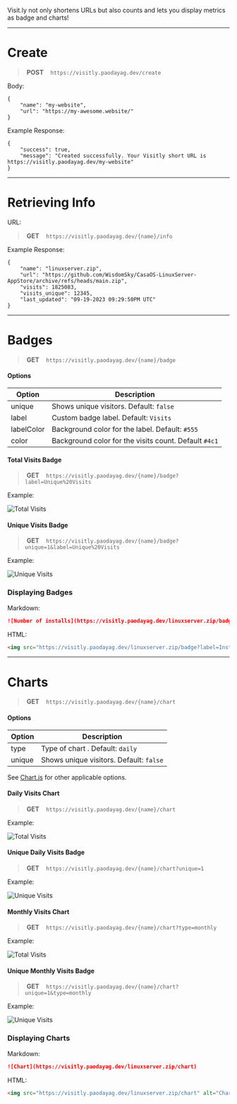 
Visit.ly not only shortens URLs but also counts and lets you display metrics as badge and charts!

--- 

# Create

> &nbsp;**POST**&nbsp;&nbsp;&nbsp;&nbsp;`https://visitly.paodayag.dev/create`

Body:

    {
        "name": "my-website",
        "url": "https://my-awesome.website/"
    }

Example Response:

    {
        "success": true,
        "message": "Created successfully. Your Visitly short URL is https://visitly.paodayag.dev/my-website"
    }

---

# Retrieving Info

URL:

> &nbsp;**GET**&nbsp;&nbsp;&nbsp;&nbsp;`https://visitly.paodayag.dev/{name}/info`

    
Example Response:

    {
    	"name": "linuxserver.zip",
    	"url": "https://github.com/WisdomSky/CasaOS-LinuxServer-AppStore/archive/refs/heads/main.zip",
    	"visits": 1825083,
        "visits_unique": 12345,
    	"last_updated": "09-19-2023 09:29:50PM UTC"
    }

---


# Badges

> &nbsp;**GET**&nbsp;&nbsp;&nbsp;&nbsp;`https://visitly.paodayag.dev/{name}/badge`


#### Options

| Option | Description |
| --- | --- |
| unique | Shows unique visitors. Default: `false` |
| label | Custom badge label. Default: `Visits` |
| labelColor | Background color for the label. Default: `#555` |
| color | Background color for the visits count. Default `#4c1` |

#### Total Visits Badge

> &nbsp;**GET**&nbsp;&nbsp;&nbsp;&nbsp;`https://visitly.paodayag.dev/{name}/badge?label=Unique%20Visits`

Example:

![Total Visits](https://visitly.paodayag.dev/linuxserver.zip/badge?label=Total%20Visits)

#### Unique Visits Badge

> &nbsp;**GET**&nbsp;&nbsp;&nbsp;&nbsp;`https://visitly.paodayag.dev/{name}/badge?unique=1&label=Unique%20Visits`

Example:

![Unique Visits](https://visitly.paodayag.dev/linuxserver.zip/badge?unique=1&label=Unique%20Visits)


### Displaying Badges

Markdown:

```markdown
![Number of installs](https://visitly.paodayag.dev/linuxserver.zip/badge?label=Installs)
```

HTML:

```html
<img src="https://visitly.paodayag.dev/linuxserver.zip/badge?label=Installs" alt="Number of installs" />
```
---

# Charts

> &nbsp;**GET**&nbsp;&nbsp;&nbsp;&nbsp;`https://visitly.paodayag.dev/{name}/chart`

#### Options

| Option | Description |
| --- | --- |
| type | Type of chart . Default: `daily` |
| unique | Shows unique visitors. Default: `false` |

See [Chart.js](https://www.chartjs.org/docs/latest/configuration/#options) for other applicable options.


#### Daily Visits Chart

> &nbsp;**GET**&nbsp;&nbsp;&nbsp;&nbsp;`https://visitly.paodayag.dev/{name}/chart`

Example:

![Total Visits](https://visitly.paodayag.dev/linuxserver.zip/chart)

#### Unique Daily Visits Badge

> &nbsp;**GET**&nbsp;&nbsp;&nbsp;&nbsp;`https://visitly.paodayag.dev/{name}/chart?unique=1`

Example:

![Unique Visits](https://visitly.paodayag.dev/linuxserver.zip/chart?unique=1)


#### Monthly Visits Chart

> &nbsp;**GET**&nbsp;&nbsp;&nbsp;&nbsp;`https://visitly.paodayag.dev/{name}/chart?type=monthly`

Example:

![Total Visits](https://visitly.paodayag.dev/linuxserver.zip/chart?type=monthly)

#### Unique Monthly Visits Badge

> &nbsp;**GET**&nbsp;&nbsp;&nbsp;&nbsp;`https://visitly.paodayag.dev/{name}/chart?unique=1&type=monthly`

Example:

![Unique Visits](https://visitly.paodayag.dev/linuxserver.zip/chart?unique=1&type=monthly)


### Displaying Charts

Markdown:

```markdown
![Chart](https://visitly.paodayag.dev/linuxserver.zip/chart)
```

HTML:

```html
<img src="https://visitly.paodayag.dev/linuxserver.zip/chart" alt="Chart" />
```



